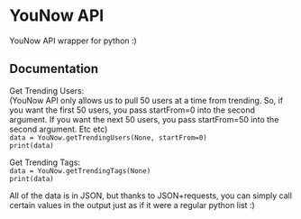 # YouNow API  
  
YouNow API wrapper for python :)  
  
## Documentation  
  
Get Trending Users:  
(YouNow API only allows us to pull 50 users at a time from trending. So, if you want the first 50 users, you pass startFrom=0 into the second argument. If you want the next 50 users, you pass startFrom=50 into the second argument. Etc etc)  
`data = YouNow.getTrendingUsers(None, startFrom=0)`  
`print(data)`
  
Get Trending Tags:  
`data = YouNow.getTrendingTags(None)`  
`print(data)`  
  
All of the data is in JSON, but thanks to JSON+requests, you can simply call certain values in the output just as if it were a regular python list :)
